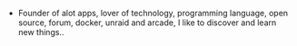 - Founder of alot apps, lover of technology, programming language, open source, forum, docker, unraid and arcade, I like to discover and learn new things..
  <br>






